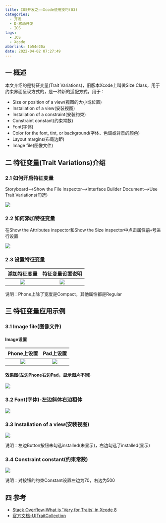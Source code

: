 ```yaml
---
title: IOS开发之——Xcode使用技巧(03)
categories:
  - 开发
  - D-移动开发
  - IOS
tags:
  - IOS
  - Xcode
abbrlink: 1b54e20a
date: 2022-04-02 07:27:49
---
```

## 一 概述

本文介绍的是特征变量(Trait Variations)，旧版本Xcode上叫做Size Class，用于约束界面呈现方式的，是一种新的适配方式，用于：

* Size or position of a view(视图的大小或位置)
* Installation of a view(安装视图)
* Installation of a constraint(安装约束)
* Constraint constant(约束常数)
* Font(字体)
* Color for the font, tint, or background(字体、色调或背景的颜色)
* Layout margins(布局边距)
* Image file(图像文件)

<!--more-->

## 二 特征变量(Trait Variations)介绍

### 2.1 如何开启特征变量

Storyboard——>Show the File Inspector——>Interface Builder Document——>Use Trait Variations(勾选)

![][1]

### 2.2 如何添加特征变量

在Show the Attributes inspector和Show the Size inspector中点击属性前`+`号进行设置

![][2]

### 2.3 设置特征变量

| 添加特征变量 | 特征变量设置说明 |
| :----------: | :--------------: |
|    ![][3]    |      ![][4]      |

说明：Phone上除了宽度是Compact，其他属性都是Regular

## 三 特征变量应用示例

### 3.1 Image file(图像文件)

#### Image设置

| Phone上设置 | Pad上设置 |
| :---------: | :-------: |
|   ![][5]    |  ![][6]   |

#### 效果图(左边Phone右边Pad，显示图片不同)

![][7]

### 3.2 Font(字体)-左边斜体右边粗体
![][8]

### 3.3 Installation of a view(安装视图)

![][9]

说明：左边Button按钮未勾选installed(未显示)，右边勾选了installed(显示)

### 3.4 Constraint constant(约束常数)

![][10]

说明：对按钮的约束Constant设置左边为70，右边为500

## 四 参考

* [Stack Overflow-What is 'Vary for Traits' in Xcode 8](https://stackoverflow.com/questions/39890055/what-is-vary-for-traits-in-xcode-8)
* [官方文档-UITraitCollection](https://developer.apple.com/documentation/uikit/uitraitcollection)




[1]:https://cdn.staticaly.com/gh/PGzxc/CDN/master/blog-ios/ios-xcode-03-use-trait-variations.png
[2]:https://cdn.staticaly.com/gh/PGzxc/CDN/master/blog-ios/ios-xcode-03-use-trait-set.png
[3]:https://cdn.staticaly.com/gh/PGzxc/CDN/master/blog-ios/ios-xcode-03-use-trait-property.png
[4]:https://cdn.staticaly.com/gh/PGzxc/CDN/master/blog-ios/ios-xcode-03-size-classes.png
[5]:https://cdn.staticaly.com/gh/PGzxc/CDN/master/blog-ios/ios-xcode-03-variations-image-man.png
[6]:https://cdn.staticaly.com/gh/PGzxc/CDN/master/blog-ios/ios-xcode-03-variations-image-woman.png
[7]:https://cdn.staticaly.com/gh/PGzxc/CDN/master/blog-ios/ios-xcode-03-variations-image.png
[8]:https://cdn.staticaly.com/gh/PGzxc/CDN/master/blog-ios/ios-xcode-03-variations-font.png
[9]:https://cdn.staticaly.com/gh/PGzxc/CDN/master/blog-ios/ios-xcode-03-variations-installed.png
[10]:https://cdn.staticaly.com/gh/PGzxc/CDN/master/blog-ios/ios-xcode-03-variations-constant.png

